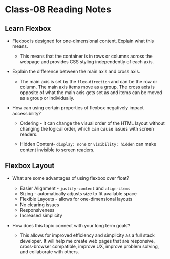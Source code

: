 # Class-08 Reading Notes

## Learn Flexbox

- Flexbox is designed for one-dimensional content. Explain what this means.

  - This means that the container is in rows or columns across the webpage and provides CSS styling independently of each axis.

- Explain the difference between the main axis and cross axis.

  - The main axis is set by the `flex-direction` and can be the row or column. The main axis items move as a group. The cross axis is opposite of what the main axis gets set as and items can be moved as a group or individually. 

- How can using certain properties of flexbox negatively impact accessibility?

  - Ordering - It can change the visual order of the HTML layout without changing the logical order, which can cause issues with screen readers. 

  - Hidden Content- `display: none` or `visibility: hidden` can make content invisible to screen readers.

## Flexbox Layout

- What are some advantages of using flexbox over float?

  - Easier Alignment - `justify-content` and `align-items`
  - Sizing - automatically adjusts size to fit available space
  - Flexible Layouts - allows for one-dimensional layouts
  - No clearing issues
  - Responsiveness
  - Increased simplicity 

- How does this topic connect with your long term goals?

  - This allows for improved efficiency and simplicity as a full stack developer. It will help me create web pages that are responsive, cross-browser compatible, improve UX, improve problem solving, and collaborate with others.


